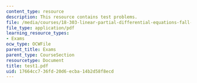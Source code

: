 ```yaml
---
content_type: resource
description: This resource contains test problems.
file: /media/courses/18-303-linear-partial-differential-equations-fall-2006/17664cc736fd20d6ecba14b2d58f8ecd_test1.pdf
file_type: application/pdf
learning_resource_types:
- Exams
ocw_type: OCWFile
parent_title: Exams
parent_type: CourseSection
resourcetype: Document
title: test1.pdf
uid: 17664cc7-36fd-20d6-ecba-14b2d58f8ecd
---
```


